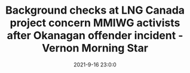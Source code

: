 ---
"title": "Background checks at LNG Canada project concern MMIWG activists after Okanagan offender incident - Vernon Morning Star"
"date": "2021-9-16 23:0:0"
"feed_name": "GOOGLENEWSINDUSTRIAL"
"feed_website": "https://news.google.com/search?q=industrial%2Bincident&hl=en-US&gl=US&ceid=US:en"
"feed_rss": "https://news.google.com/rss/search?q=industrial%2Bincident&hl=en-US&gl=US&ceid=US:en"
"link": "https://www.vernonmorningstar.com/news/background-checks-at-lng-canada-project-concern-mmiwg-activists-after-okanagan-offender-incident/"
"file": "_posts/2021-1-1-db30687c18116092b668df1327f71d4b3e9339f8.md"
"accident": "0"
"drilling": "0"
"dead": "0"
"injured": "0"
"where": "unknown site"
---